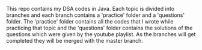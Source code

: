 This repo contains my DSA codes in Java. 
Each topic is divided into branches and each branch contains a 'practice' folder and a 'questions' folder.
The 'practice' folder contains all the codes that I wrote while practicing that topic and the 'questions' folder contains the solutions of the questions which were given by the youtube playlist.
As the branches will get completed they will be merged with the master branch.


